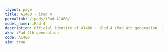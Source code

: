 ```yaml
---
layout: page
title: A1460 - iPad 4
permalink: /ipads/iPad-A1460/
model_name: iPad 4
description: Official identity of A1460 - iPad 4 iPad 4th generation. 3 Best compatible iPad cases for iPad 4. 3 Best compatible iPad pens for iPad 4. 3 Best compatible iPad chargers for iPad 4. 3 Best compatible keyboards for iPad 4.
aka: iPad 4th generation
code: A1460
sim: true
---
```

